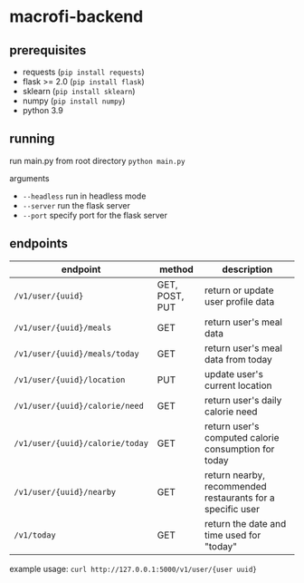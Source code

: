 # macrofi-backend

## prerequisites
- requests (`pip install requests`)
- flask >= 2.0 (`pip install flask`)
- sklearn (`pip install sklearn`)
- numpy (`pip install numpy`)
- python 3.9

## running

run main.py from root directory
`python main.py`

arguments
- `--headless` run in headless mode
- `--server` run the flask server
- `--port` specify port for the flask server

## endpoints

| endpoint | method | description |
| -------- | ------ | ----------- |
| `/v1/user/{uuid}` | GET, POST, PUT |  return or update user profile data |
| `/v1/user/{uuid}/meals` | GET | return user's meal data |
| `/v1/user/{uuid}/meals/today` | GET | return user's meal data from today |
| `/v1/user/{uuid}/location` | PUT | update user's current location |
| `/v1/user/{uuid}/calorie/need` | GET | return user's daily calorie need |
| `/v1/user/{uuid}/calorie/today` | GET | return user's computed calorie consumption for today |
| `/v1/user/{uuid}/nearby` | GET | return nearby, recommended restaurants for a specific user |
| `/v1/today` | GET | return the date and time used for "today" |

example usage:
`curl http://127.0.0.1:5000/v1/user/{user uuid}`
